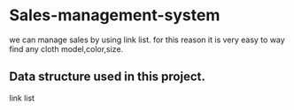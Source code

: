 # Sales-management-system

we can manage sales by using link list. for this reason it is very easy to way find any cloth model,color,size.


##  Data structure used in this project.

link list
